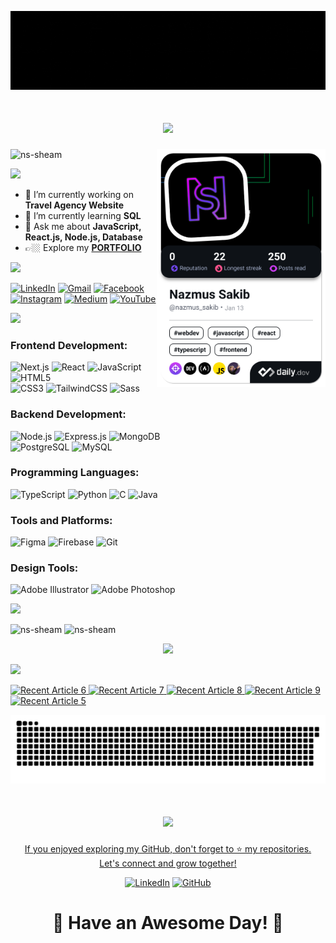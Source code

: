<!--
[![MasterHead](https://repository-images.githubusercontent.com/588181932/e36ec678-7984-4cdd-8e4c-a3932772ff8e)](https://nazmussakib.dev/)
-->

[![MasterHead](https://raw.githubusercontent.com/NS-Sheam/NS-Sheam/main/assets/images/banners/dark-banner.gif)](https://nazmussakib.dev/)

<!--
<h1 align="center">Hi 👋, <br/> I am Nazmus Sakib</h1>
<h3 align="center">Full Stack Web Developer from Bangladesh</h3>
-->

<h1 align="center">
  <img src="https://readme-typing-svg.herokuapp.com?font=Fira+Code&size=40&duration=3000&pause=1000&center=true&vCenter=true&width=600&height=80&lines=Bonjour!+👋;Bienvenue+to+my+GitHub!;I'm+Nazmus+Sakib!;A+Web+Developer!">
</h1>

<!--
<img align="right" alt="Coding" width="400" src="https://cdn.dribbble.com/users/1162077/screenshots/3848914/programmer.gif">
-->
<a href="https://app.daily.dev/nazmus_sakib"><img src="./devcard.png?type=wide&r=3zf" width="270" align="right" alt="Nazmus Sakib's Dev Card"/></a>



<p align="left"> 
  <img src="https://komarev.com/ghpvc/?username=ns-sheam&label=Profile%20views&color=0e75b6&style=flat" alt="ns-sheam" /> 
</p>

<p>
<img src="https://readme-typing-svg.herokuapp.com?font=Fira+Code&size=30&duration=3000&pause=1000&left=true&vCenter=true&width=400&height=30&lines=👀+Current+Overview">
</p>

- 🔭 I’m currently working on **Travel Agency Website**
- 🌱 I’m currently learning **SQL**
- 💬 Ask me about **JavaScript, React.js, Node.js, Database**
- 👉🏼 Explore my [**PORTFOLIO**](https://nazmussakib.dev/) 

<p align="left">
<img src="https://readme-typing-svg.herokuapp.com?font=Fira+Code&size=30&duration=3000&pause=1000&left=true&vCenter=true&width=700&height=30&lines=📬+Reach+Me+Out">
</p>

<div align="left">
<!--   <p>
    <a href="mailto:123sheamfeni@gmail.com" target="blank"><img align="center" src="https://i.ibb.co/tQspYyx/gmail.png" alt="nazmus sakib" height="40" width="35" /></a>
    <a href="https://www.facebook.com/nazmus.sheam.sakib" target="blank"><img align="center" src="https://raw.githubusercontent.com/rahuldkjain/github-profile-readme-generator/master/src/images/icons/Social/facebook.svg" alt="https://www.facebook.com/nazmus.sheam.sakib" height="40" width="30" /></a>
      <a href="https://linkedin.com/in/nazmus-sakib-sheam" target="blank"><img align="center" src="https://raw.githubusercontent.com/rahuldkjain/github-profile-readme-generator/master/src/images/icons/Social/linked-in-alt.svg" alt="nazmus-sakib-sheam" height="30" width="40" /></a>
  </p>
  <p>
    <a href="https://instagram.com/nazmus_sakib_sheam" target="blank"><img align="center" src="https://raw.githubusercontent.com/rahuldkjain/github-profile-readme-generator/master/src/images/icons/Social/instagram.svg" alt="nazmus_sakib_sheam" height="30" width="40" /></a>
    <a href="https://www.youtube.com/channel/UCdY7PHMDlimtznZZHBHlcHw" target="blank"><img align="center" src="https://raw.githubusercontent.com/rahuldkjain/github-profile-readme-generator/master/src/images/icons/Social/youtube.svg" alt="nazmus sakib" height="30" width="40" /></a>
  </p> -->

[![LinkedIn](https://img.shields.io/badge/LinkedIn-%230077B5.svg?style=for-the-badge&logo=linkedin&logoColor=white)](https://linkedin.com/in/nazmus-sakib-sheam)
[![Gmail](https://img.shields.io/badge/Gmail-D14836?style=for-the-badge&logo=gmail&logoColor=white)](mailto:123sheamfeni@gmail.com)
[![Facebook](https://img.shields.io/badge/Facebook-%231877F2.svg?style=for-the-badge&logo=facebook&logoColor=white)](https://www.facebook.com/nazmus.sheam.sakib)
[![Instagram](https://img.shields.io/badge/Instagram-%23E4405F.svg?style=for-the-badge&logo=instagram&logoColor=white)](https://instagram.com/nazmus_sakib_sheam)
[![Medium](https://img.shields.io/badge/Medium-%23000000.svg?style=for-the-badge&logo=medium&logoColor=white)](https://medium.com/@nazmus-sakib)
[![YouTube](https://img.shields.io/badge/YouTube-%23FF0000.svg?style=for-the-badge&logo=youtube&logoColor=white)]([https://www.youtube.com/channel/UCdY7PHMDlimtznZZHBHlcHw](https://medium.com/@nazmus-sakib))

</div>


<p align="left">
<img src="https://readme-typing-svg.herokuapp.com?font=Fira+Code&size=30&duration=3000&pause=1000&left=true&vCenter=true&width=700&height=30&lines=💻+Technologies+I+Know">
</p>
<!--
<p align="center">
  <a href="https://reactjs.org/" target="_blank" rel="noreferrer"> 
    <img src="https://raw.githubusercontent.com/devicons/devicon/master/icons/react/react-original-wordmark.svg" alt="react" width="40" height="40"/> 
  </a>
  <a href="https://developer.mozilla.org/en-US/docs/Web/JavaScript" target="_blank" rel="noreferrer"> 
    <img src="https://raw.githubusercontent.com/devicons/devicon/master/icons/javascript/javascript-original.svg" alt="javascript" width="40" height="40"/> 
  </a>
  <a href="https://www.w3.org/html/" target="_blank" rel="noreferrer"> 
    <img src="https://raw.githubusercontent.com/devicons/devicon/master/icons/html5/html5-original-wordmark.svg" alt="html5" width="40" height="40"/> 
  </a>
  <a href="https://www.w3schools.com/css/" target="_blank" rel="noreferrer"> 
    <img src="https://raw.githubusercontent.com/devicons/devicon/master/icons/css3/css3-original-wordmark.svg" alt="css3" width="40" height="40"/> 
  </a>
  <a href="https://tailwindcss.com/" target="_blank" rel="noreferrer">
    <img src="https://www.vectorlogo.zone/logos/tailwindcss/tailwindcss-icon.svg" alt="tailwind" width="40" height="40"/> 
  </a>
  <a href="https://www.python.org" target="_blank" rel="noreferrer"> 
    <img src="https://raw.githubusercontent.com/devicons/devicon/master/icons/python/python-original.svg" alt="python" width="40" height="40"/> 
  </a>
  <a href="https://nodejs.org" target="_blank" rel="noreferrer"> 
    <img src="https://raw.githubusercontent.com/devicons/devicon/master/icons/nodejs/nodejs-original-wordmark.svg" alt="nodejs" width="40" height="40"/> 
  </a> 
</p>
<p align="center">
  <a href="https://www.cprogramming.com/" target="_blank" rel="noreferrer"> 
    <img src="https://raw.githubusercontent.com/devicons/devicon/master/icons/c/c-original.svg" alt="c" width="40" height="40"/> 
  </a>
  <a href="https://expressjs.com" target="_blank" rel="noreferrer"> 
    <img src="https://raw.githubusercontent.com/devicons/devicon/master/icons/express/express-original-wordmark.svg" alt="express" width="40" height="40"/> 
  </a>
  <a href="https://www.mongodb.com/" target="_blank" rel="noreferrer"> 
    <img src="https://raw.githubusercontent.com/devicons/devicon/master/icons/mongodb/mongodb-original-wordmark.svg" alt="mongodb" width="40" height="40"/> 
  </a>
  <a href="https://www.figma.com/" target="_blank" rel="noreferrer"> 
    <img src="https://www.vectorlogo.zone/logos/figma/figma-icon.svg" alt="figma" width="40" height="40"/> 
  </a>
  <a href="https://firebase.google.com/" target="_blank" rel="noreferrer"> 
    <img src="https://www.vectorlogo.zone/logos/firebase/firebase-icon.svg" alt="firebase" width="40" height="40"/> 
  </a>
  <a href="https://git-scm.com/" target="_blank" rel="noreferrer"> 
    <img src="https://www.vectorlogo.zone/logos/git-scm/git-scm-icon.svg" alt="git" width="40" height="40"/> 
  </a>
  <a href="https://www.adobe.com/in/products/illustrator.html" target="_blank" rel="noreferrer"> 
    <img src="https://www.vectorlogo.zone/logos/adobe_illustrator/adobe_illustrator-icon.svg" alt="illustrator" width="40" height="40"/> 
  </a>
  <a href="https://www.java.com" target="_blank" rel="noreferrer"> 
    <img src="https://raw.githubusercontent.com/devicons/devicon/master/icons/java/java-original.svg" alt="java" width="40" height="40"/> 
  </a>
  <a href="https://www.photoshop.com/en" target="_blank" rel="noreferrer"> 
    <img src="https://raw.githubusercontent.com/devicons/devicon/master/icons/photoshop/photoshop-line.svg" alt="photoshop" width="40" height="40"/> 
  </a>
  <a href="https://sass-lang.com" target="_blank" rel="noreferrer"> 
    <img src="https://raw.githubusercontent.com/devicons/devicon/master/icons/sass/sass-original.svg" alt="sass" width="40" height="40"/> 
  </a>
</p>
-->

### Frontend Development:

<div align="left">

![Next.js](https://img.shields.io/badge/Next.js-%23000000.svg?style=for-the-badge&logo=next.js&logoColor=white)
![React](https://img.shields.io/badge/react-%2320232a.svg?style=for-the-badge&logo=react&logoColor=%2361DAFB)
![JavaScript](https://img.shields.io/badge/javascript-%23F7DF1E.svg?style=for-the-badge&logo=javascript&logoColor=black)
![HTML5](https://img.shields.io/badge/html5-%23E34F26.svg?style=for-the-badge&logo=html5&logoColor=white)  
![CSS3](https://img.shields.io/badge/css3-%231572B6.svg?style=for-the-badge&logo=css3&logoColor=white)
![TailwindCSS](https://img.shields.io/badge/tailwindcss-%2338B2AC.svg?style=for-the-badge&logo=tailwind-css&logoColor=white)
![Sass](https://img.shields.io/badge/Sass-%23CC6699.svg?style=for-the-badge&logo=sass&logoColor=white)

</div>

### Backend Development:

<div align="left">

![Node.js](https://img.shields.io/badge/node.js-6DA55F?style=for-the-badge&logo=node.js&logoColor=white)
![Express.js](https://img.shields.io/badge/express.js-%23404d59.svg?style=for-the-badge&logo=express&logoColor=%2361DAFB)
![MongoDB](https://img.shields.io/badge/MongoDB-%234ea94b.svg?style=for-the-badge&logo=mongodb&logoColor=white)  
![PostgreSQL](https://img.shields.io/badge/PostgreSQL-%2300477B.svg?style=for-the-badge&logo=postgresql&logoColor=white) 
![MySQL](https://img.shields.io/badge/MySQL-%234479A1.svg?style=for-the-badge&logo=mysql&logoColor=white)  

</div>


### Programming Languages:

<div align="left">

![TypeScript](https://img.shields.io/badge/TypeScript-%23007ACC.svg?style=for-the-badge&logo=typescript&logoColor=white)
![Python](https://img.shields.io/badge/python-%233776AB.svg?style=for-the-badge&logo=python&logoColor=white)
![C](https://img.shields.io/badge/C-%2300599C.svg?style=for-the-badge&logo=c&logoColor=white) 
![Java](https://img.shields.io/badge/Java-%23ED8B00.svg?style=for-the-badge&logo=java&logoColor=white)

</div>


### Tools and Platforms:

<div align="left">

![Figma](https://img.shields.io/badge/figma-%23F24E1E.svg?style=for-the-badge&logo=figma&logoColor=white)
![Firebase](https://img.shields.io/badge/firebase-%23039BE5.svg?style=for-the-badge&logo=firebase)
![Git](https://img.shields.io/badge/git-%23F05033.svg?style=for-the-badge&logo=git&logoColor=white)

</div>


### Design Tools:

<div align="left">

![Adobe Illustrator](https://img.shields.io/badge/Adobe%20Illustrator-%23FF9A00.svg?style=for-the-badge&logo=adobeillustrator&logoColor=white)
![Adobe Photoshop](https://img.shields.io/badge/Adobe%20Photoshop-%2331A8FF.svg?style=for-the-badge&logo=adobephotoshop&logoColor=white)

</div>




<p align="left">
<img src="https://readme-typing-svg.herokuapp.com?font=Fira+Code&size=30&duration=3000&pause=1000&left=true&vCenter=true&width=700&height=30&lines=📊+Current+Stats">
</p>

<div>
  <img width="300px" src="https://github-readme-stats.vercel.app/api/top-langs?username=ns-sheam&show_icons=true&locale=en&theme=chartreuse-dark&disable_animations=false&title_color=bfd200&text_color=ffffff&icon_color=ffffff" alt="ns-sheam" />
  <img width="600px" src="https://github-readme-stats.vercel.app/api?username=ns-sheam&show_icons=true&locale=en&theme=chartreuse-dark&rank_icon=github&disable_animations=false&title_color=bfd200&text_color=ffffff&border_radius=12.5&icon_color=ffffff&ring_color=bfd200" alt="ns-sheam" />
</div>

<p align="center">
  <img width="60%" src="https://github-readme-streak-stats.herokuapp.com/?user=ns-sheam&theme=react&hide_border=true&background=0D1117&stroke=0D1117&fire=FF1CF7&sideLabels=00F0FF&currStreakNum=FF1CF7&ring=FF1CF7&currStreakLabel=FF1CF7&sideNums=00F0FF" />
</p>

<p align="left">
<img src="https://readme-typing-svg.herokuapp.com?font=Fira+Code&size=30&duration=3000&pause=1000&left=true&vCenter=true&width=700&height=30&lines=📰+Recent+Blogs">
</p>

<p align="left">
  
  <a target="_blank" href="https://github-readme-medium-recent-article.vercel.app/medium/@nazmus-sakib/6"><img src="https://github-readme-medium-recent-article.vercel.app/medium/@nazmus-sakib/6" alt="Recent Article 6"> 
  <a target="_blank" href="https://github-readme-medium-recent-article.vercel.app/medium/@nazmus-sakib/7"><img src="https://github-readme-medium-recent-article.vercel.app/medium/@nazmus-sakib/7" alt="Recent Article 7"> 
  <a target="_blank" href="https://github-readme-medium-recent-article.vercel.app/medium/@nazmus-sakib/8"><img src="https://github-readme-medium-recent-article.vercel.app/medium/@nazmus-sakib/8" alt="Recent Article 8"> 
  <a target="_blank" href="https://github-readme-medium-recent-article.vercel.app/medium/@nazmus-sakib/9"><img src="https://github-readme-medium-recent-article.vercel.app/medium/@nazmus-sakib/9" alt="Recent Article 9"> 
  <a target="_blank" href="https://github-readme-medium-recent-article.vercel.app/medium/@nazmus-sakib/5"><img src="https://github-readme-medium-recent-article.vercel.app/medium/@nazmus-sakib/5" alt="Recent Article 5"> 
    
</p>


![snake gif](https://github.com/NS-Sheam/NS-Sheam/blob/output/github-snake-dark.svg)
<h1 align="center">
  <img src="https://readme-typing-svg.herokuapp.com?font=Fira+Code&size=40&duration=3000&pause=1000&center=true&vCenter=true&width=600&height=80&lines=Thanks+for+Visiting!+🙏;Let's+Connect;And+Collaborate!;Follow+Me+on+GitHub!;Connect+on+LinkedIn!">
</h1>

<p align="center">
  If you enjoyed exploring my GitHub, don't forget to ⭐️ my repositories.<br />
  Let's connect and grow together!
</p>

<div align="center">
  
  [![LinkedIn](https://img.shields.io/badge/Connect%20on%20LinkedIn-%230077B5.svg?style=for-the-badge&logo=linkedin&logoColor=white)](https://linkedin.com/in/nazmus-sakib-sheam)
  [![GitHub](https://img.shields.io/badge/Follow%20on%20GitHub-%23121011.svg?style=for-the-badge&logo=github&logoColor=white)](https://github.com/ns-sheam)
</div>

<h1 align="center">🌟 Have an Awesome Day! 🚀</h1>
